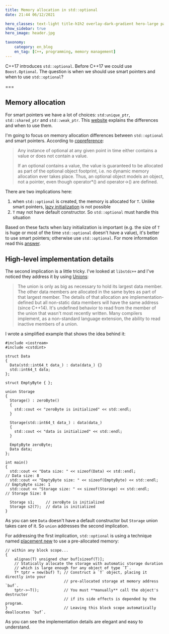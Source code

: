 ```yaml
---
title: Memory allocation in std::optional
date: 21:44 06/12/2021 

hero_classes: text-light title-h1h2 overlay-dark-gradient hero-large parallax
show_sidebar: true
hero_image: header.jpg

taxonomy:
    category: en_blog
    en_tag: [C++, programming, memory management]
---
```

C++17 introduces `std::optional`. Before C++17 we could use `Boost.Optional`. The question is when we should use smart pointers and when to use `std::optional`?

===

## Memory allocation

For smart pointers we have a lot of choices: `std:unique_ptr`, `std::shared_ptr` and `std::weak_ptr`. This [website](https://www.nextptr.com/tutorial/ta1450413058/unique_ptr-shared_ptr-weak_ptr-or-reference_wrapper-for-class-relationships) explains the differences and when to use them.

I'm going to focus on memory allocation differences between `std::optional` and smart pointers. According to [cppreference](https://en.cppreference.com/w/cpp/utility/optional):

<blockquote>
Any instance of optional<T> at any given point in time either contains a value or does not contain a value.

If an optional<T> contains a value, the value is guaranteed to be allocated as part of the optional object footprint, i.e. no dynamic memory allocation ever takes place. Thus, an optional object models an object, not a pointer, even though operator*() and operator->() are defined.
</blockquote>

There are two implications here:
1. when `std::optional` is created, the memory is allocated for `T`. Unlike smart pointers, [lazy initialization](https://en.wikipedia.org/wiki/Lazy_initialization) is not possible
2. `T` may not have default constructor. So `std::optional` must handle this situation

Based on these facts when lazy initialization is important (e.g. the size of `T` is huge or most of the time `std::optional` doesn't have a value), it's better to use smart pointers; otherwise use `std::optional`. For more information read this [answer](https://stackoverflow.com/a/44856779).

## High-level implementation details

The second implication is a little tricky. I've looked at `libstdc++` and I've noticed they address it by using [Unions](https://en.cppreference.com/w/cpp/language/union):

<blockquote>
The union is only as big as necessary to hold its largest data member. The other data members are allocated in the same bytes as part of that largest member. The details of that allocation are implementation-defined but all non-static data members will have the same address (since C++14). It's undefined behavior to read from the member of the union that wasn't most recently written. Many compilers implement, as a non-standard language extension, the ability to read inactive members of a union.
</blockquote>

I wrote a simplified example that shows the idea behind it:

```
#include <iostream>
#include <cstdint>

struct Data
{
  Data(std::int64_t data_) : data(data_) {}
  std::int64_t data;
};

struct EmptyByte { };

union Storage
{
  Storage() : zeroByte()
  {
    std::cout << "zeroByte is initialized" << std::endl;
  }

  Storage(std::int64_t data_) : data(data_)
  {
    std::cout << "data is initialized" << std::endl;
  }

  EmptyByte zeroByte;
  Data data;
};

int main()
{
  std::cout << "Data size: " << sizeof(Data) << std::endl;            // Data size: 8
  std::cout << "EmptyByte size: " << sizeof(EmptyByte) << std::endl;  // EmptyByte size: 1
  std::cout << "Storage size: " << sizeof(Storage) << std::endl;      // Storage Size: 8

  Storage s1;     // zeroByte is initialized
  Storage s2(7);  // data is initialized
}
```

As you can see `Data` doesn't have a default constructor but `Storage` union takes care of it. So `union` addresses the second implication.

For addressing the first implication, `std::optional` is using a technique named [placement new](https://en.cppreference.com/w/cpp/language/new) to use a pre-allocated memory:

```
// within any block scope...
{
    alignas(T) unsigned char buf[sizeof(T)];
    // Statically allocate the storage with automatic storage duration
    // which is large enough for any object of type `T`.
    T* tptr = new(buf) T; // Construct a `T` object, placing it directly into your 
                          // pre-allocated storage at memory address `buf`.
    tptr->~T();           // You must **manually** call the object's destructor
                          // if its side effects is depended by the program.
}                         // Leaving this block scope automatically deallocates `buf`.
```
As you can see the implementation details are elegant and easy to understand.
